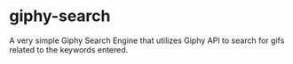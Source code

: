 # giphy-search
A very simple Giphy Search Engine that utilizes Giphy API to search for gifs related to the keywords entered.
